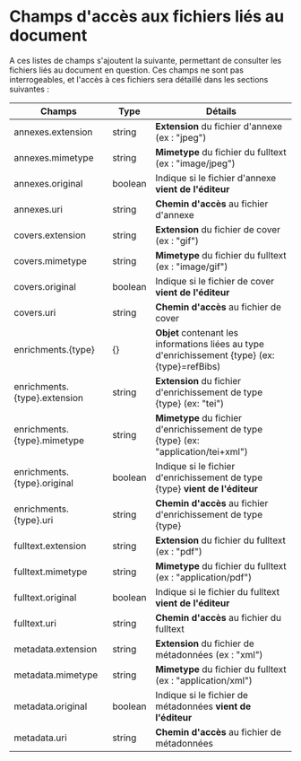 # Champs d'accès aux fichiers liés au document

A ces listes de champs s'ajoutent la suivante, permettant de consulter les fichiers liés au document en question. Ces champs ne sont pas interrogeables, et l'accès à ces fichiers sera détaillé dans les sections suivantes : 

| Champs | Type | Détails |
|------------ | ------------- | ------------- |
| annexes.extension | string | **Extension** du fichier d'annexe (ex : "jpeg")|
| annexes.mimetype | string | **Mimetype** du fichier du fulltext (ex : "image/jpeg") |
| annexes.original | boolean | Indique si le fichier d'annexe **vient de l'éditeur** |
| annexes.uri | string | **Chemin d'accès** au fichier d'annexe |
| covers.extension | string | **Extension** du fichier de cover (ex : "gif")|
| covers.mimetype | string | **Mimetype** du fichier du fulltext (ex : "image/gif") |
| covers.original | boolean | Indique si le fichier de cover **vient de l'éditeur** |
| covers.uri | string | **Chemin d'accès** au fichier de cover |
| enrichments.{type} | {} | **Objet** contenant les informations liées au type d'enrichissement {type} (ex: {type}=refBibs)|
| enrichments.{type}.extension | string | **Extension** du fichier d'enrichissement de type {type} (ex: "tei") |
| enrichments.{type}.mimetype | string | **Mimetype** du fichier d'enrichissement de type {type} (ex: "application/tei+xml") |
| enrichments.{type}.original | boolean | Indique si le fichier d'enrichissement de type {type} **vient de l'éditeur** |
| enrichments.{type}.uri | string | **Chemin d'accès** au fichier d'enrichissement de type {type} |
| fulltext.extension | string | **Extension** du fichier du fulltext (ex : "pdf")|
| fulltext.mimetype | string | **Mimetype** du fichier du fulltext (ex : "application/pdf") |
| fulltext.original | boolean | Indique si le fichier du fulltext **vient de l'éditeur** |
| fulltext.uri | string | **Chemin d'accès** au fichier du fulltext |
| metadata.extension | string | **Extension** du fichier de métadonnées (ex : "xml")|
| metadata.mimetype | string | **Mimetype** du fichier du fulltext (ex : "application/xml") |
| metadata.original | boolean | Indique si le fichier de métadonnées **vient de l'éditeur** |
| metadata.uri | string | **Chemin d'accès** au fichier de métadonnées |

